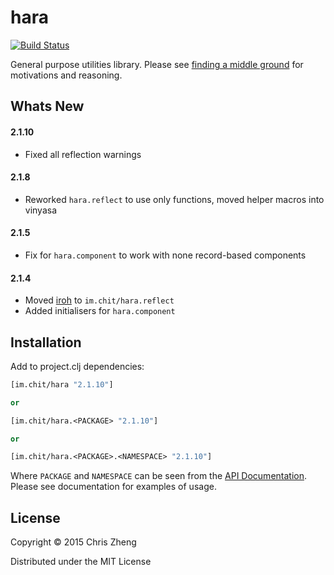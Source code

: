 # hara 
[![Build Status](https://travis-ci.org/zcaudate/hara.png?branch=master)](https://travis-ci.org/zcaudate/hara)

General purpose utilities library. Please see [finding a middle ground](http://z.caudate.me/finding-a-middle-ground/) for motivations and reasoning.

## Whats New

#### 2.1.10
- Fixed all reflection warnings

#### 2.1.8
- Reworked `hara.reflect` to use only functions, moved helper macros into vinyasa 

#### 2.1.5
- Fix for `hara.component` to work with none record-based components

#### 2.1.4

- Moved [iroh](http://github.com/zcaudate/iroh) to `im.chit/hara.reflect`
- Added initialisers for `hara.component`

## Installation

Add to project.clj dependencies:

```clojure
[im.chit/hara "2.1.10"]

or

[im.chit/hara.<PACKAGE> "2.1.10"]

or

[im.chit/hara.<PACKAGE>.<NAMESPACE> "2.1.10"]
```

Where `PACKAGE` and `NAMESPACE` can be seen from the [API Documentation](http://docs.caudate.me/hara/). Please see documentation for examples of usage.

## License

Copyright © 2015 Chris Zheng

Distributed under the MIT License
